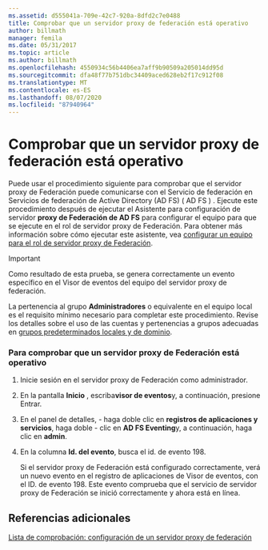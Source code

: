 ```yaml
---
ms.assetid: d555041a-709e-42c7-920a-8dfd2c7e0488
title: Comprobar que un servidor proxy de federación está operativo
author: billmath
manager: femila
ms.date: 05/31/2017
ms.topic: article
ms.author: billmath
ms.openlocfilehash: 4550934c56b4406ea7aff9b90509a205014dd95d
ms.sourcegitcommit: dfa48f77b751dbc34409aced628eb2f17c912f08
ms.translationtype: MT
ms.contentlocale: es-ES
ms.lasthandoff: 08/07/2020
ms.locfileid: "87940964"
---
```

# <a name="verify-that-a-federation-server-proxy-is-operational"></a>Comprobar que un servidor proxy de federación está operativo


Puede usar el procedimiento siguiente para comprobar que el servidor proxy de Federación puede comunicarse con el Servicio de federación en Servicios de federación de Active Directory (AD FS) \( AD FS \) . Ejecute este procedimiento después de ejecutar el Asistente para configuración de servidor **proxy de Federación de AD FS** para configurar el equipo para que se ejecute en el rol de servidor proxy de Federación. Para obtener más información sobre cómo ejecutar este asistente, vea [configurar un equipo para el rol de servidor proxy de Federación](Configure-a-Computer-for-the-Federation-Server-Proxy-Role.md).

> [!IMPORTANT]
> Como resultado de esta prueba, se genera correctamente un evento específico en el Visor de eventos del equipo del servidor proxy de federación.

La pertenencia al grupo **Administradores** o equivalente en el equipo local es el requisito mínimo necesario para completar este procedimiento.  Revise los detalles sobre el uso de las cuentas y pertenencias a grupos adecuadas en [grupos predeterminados locales y de dominio](https://go.microsoft.com/fwlink/?LinkId=83477).

### <a name="to-verify-that-a-federation-server-proxy-is-operational"></a>Para comprobar que un servidor proxy de Federación está operativo

1.  Inicie sesión en el servidor proxy de Federación como administrador.

2.  En la pantalla **Inicio** , escriba**visor de eventos**y, a continuación, presione Entrar.

3.  En el panel de detalles, \- haga doble clic en **registros de aplicaciones y servicios**, haga doble \- clic en **AD FS Eventing**y, a continuación, haga clic en **admin**.

4.  En la columna **Id. del evento**, busca el id. de evento 198.

    Si el servidor proxy de Federación está configurado correctamente, verá un nuevo evento en el registro de aplicaciones de Visor de eventos, con el ID. de evento 198. Este evento comprueba que el servicio de servidor proxy de Federación se inició correctamente y ahora está en línea.

## <a name="additional-references"></a>Referencias adicionales
[Lista de comprobación: configuración de un servidor proxy de federación](Checklist--Setting-Up-a-Federation-Server-Proxy.md)


